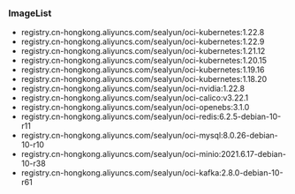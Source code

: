 ### ImageList

- registry.cn-hongkong.aliyuncs.com/sealyun/oci-kubernetes:1.22.8
- registry.cn-hongkong.aliyuncs.com/sealyun/oci-kubernetes:1.22.9
- registry.cn-hongkong.aliyuncs.com/sealyun/oci-kubernetes:1.21.12
- registry.cn-hongkong.aliyuncs.com/sealyun/oci-kubernetes:1.20.15
- registry.cn-hongkong.aliyuncs.com/sealyun/oci-kubernetes:1.19.16
- registry.cn-hongkong.aliyuncs.com/sealyun/oci-kubernetes:1.18.20
- registry.cn-hongkong.aliyuncs.com/sealyun/oci-nvidia:1.22.8
- registry.cn-hongkong.aliyuncs.com/sealyun/oci-calico:v3.22.1
- registry.cn-hongkong.aliyuncs.com/sealyun/oci-openebs:3.1.0
- registry.cn-hongkong.aliyuncs.com/sealyun/oci-redis:6.2.5-debian-10-r11
- registry.cn-hongkong.aliyuncs.com/sealyun/oci-mysql:8.0.26-debian-10-r10
- registry.cn-hongkong.aliyuncs.com/sealyun/oci-minio:2021.6.17-debian-10-r38
- registry.cn-hongkong.aliyuncs.com/sealyun/oci-kafka:2.8.0-debian-10-r61
